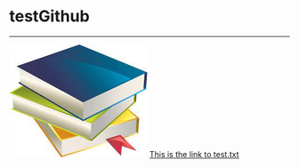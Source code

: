 # testGithub
---
![Test Image](/Resources/books.jfif)
[This is the link to test.txt](/Resources/test.txt)
